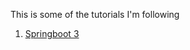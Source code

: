This is some of the tutorials I'm following


1. [Springboot 3](https://www.udemy.com/share/101Wc43@WQTuw3PP2I6Zgg_exm4TNzWn9TYn1VG1YMzITBt2umUxCy1PyZpEv6t-DMMT2pILOQ==/)
